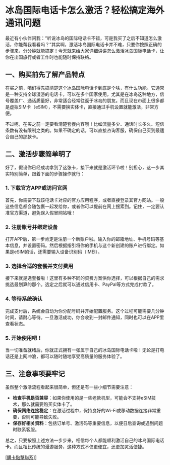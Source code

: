 # 冰岛国际电话卡怎么激活？轻松搞定海外通讯问题

最近有小伙伴问我：“听说冰岛的国际电话卡不错，可是我买了之后不知道怎么激活，你能帮我看看吗？”其实啊，激活冰岛国际电话卡并不难，只要你按照正确的步骤来，分分钟就能搞定！今天就来给大家详细讲讲怎么激活冰岛国际电话卡，让你在出国旅行或者工作时也能随时保持联络。

## 一、购买前先了解产品特点

在买之前，咱们得先搞清楚这个冰岛国际电话卡到底是个啥，有什么功能。它通常是一种支持全球漫游的电话卡，可以在多个国家使用，尤其是在冰岛这种地方，信号覆盖广、通话质量好，非常适合经常往返于冰岛的朋友。而且现在市面上很多都是虚拟SIM卡（eSIM），不需要换实体卡，直接通过手机设置就能激活，非常方便。

不过呢，在买之前一定要看清楚套餐内容哦！比如流量多少、通话时长多久、短信条数有没有限制之类的。如果不确定的话，可以直接咨询客服，确保自己买到最适合自己的那款卡。

## 二、激活步骤简单明了

好了，假设你已经成功拿到了这张卡，接下来就是激活环节啦！别担心，这一步其实特别简单，跟着下面的步骤操作就行：

### 1. 下载官方APP或访问官网

首先，你需要下载该电话卡对应的官方应用程序，或者直接登录其官方网站。一般这些信息都会随包裹一起发给你，或者你可以提前在网上搜索到。记住，一定要认准官方渠道，避免误入假冒网站哦！

### 2. 注册账号并绑定设备

打开APP后，第一步肯定是注册一个新账户啦。输入你的邮箱地址、手机号码等基本信息，并设置密码。然后根据指引将你的手机与这个新创建的账户进行绑定。如果是eSIM的话，还需要输入设备识别码（IMEI）。

### 3. 选择合适的套餐并支付费用

接下来就是选套餐啦！这里有多种不同的资费方案供你选择，可以根据自己的需求挑选最划算的那个。选定之后就可以通过信用卡、PayPal等方式完成付款了。

### 4. 等待系统确认

完成支付后，系统会自动为你分配号码并开始配置服务。这个过程可能需要几分钟时间，请耐心等待。一旦激活成功，你会收到一封邮件通知，同时也可以在APP里查看状态。

### 5. 开始使用吧！

当一切准备就绪后，你就正式拥有一张属于自己的冰岛国际电话卡啦！无论是打电话还是上网冲浪，都可以随时随地享受高质量的服务体验了。

## 三、注意事项要牢记

虽然整个激活流程看起来很简单，但还是有一些小细节需要注意：

- **检查手机是否兼容**：如果你使用的是一些老款机型，可能会不支持eSIM技术，那么就需要购买实体卡了。
- **确保网络连接稳定**：在激活过程中，保持良好的Wi-Fi或移动数据连接非常重要，否则可能导致失败。
- **保存好相关资料**：包括订单号、激活码等重要信息，以便日后查询或遇到问题时联系客服。

总之，只要按照上述方法一步步来，相信每个人都能顺利激活自己的冰岛国际电话卡。而且相比传统的漫游服务，这种方式不仅更便宜，还更加灵活便捷。

[[購卡點擊聯系](https://t.me/s/esim1088)]]